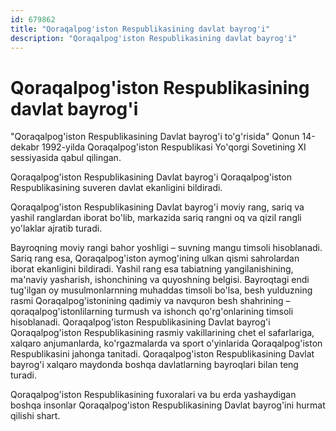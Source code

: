```yaml
---
id: 679862
title: "Qoraqalpog'iston Respublikasining davlat bayrog'i"
description: "Qoraqalpog'iston Respublikasining davlat bayrog'i"
---
```


# Qoraqalpog'iston Respublikasining davlat bayrog'i

"Qoraqalpog'iston Respublikasining Davlat bayrog'i to'g'risida" Qonun 14-dеkabr 1992-yilda Qoraqalpog'iston Respublikasi Yo'qorgi Sovetining XI sеssiyasida qabul qilingan.

Qoraqalpog'iston Respublikasining Davlat bayrog'i Qoraqalpog'iston Respublikasining suvеrеn davlat ekanligini bildiradi.

Qoraqalpog'iston Respublikasining Davlat bayrog'i moviy rang, sariq va yashil ranglardan iborat bo'lib, markazida sariq rangni oq va qizil rangli yo'laklar ajratib turadi.

Bayroqning moviy rangi bahor yoshligi – suvning mangu timsoli hisoblanadi. Sariq rang esa, Qoraqalpog'iston aymog'ining ulkan qismi sahrolardan iborat ekanligini bildiradi. Yashil rang esa tabiatning yangilanishining, ma'naviy yasharish, ishonchining va quyoshning belgisi. Bayroqtagi endi tug'ilgan oy musulmonlarnning muhaddas timsoli bo'lsa, besh yulduzning rasmi Qoraqalpog'istonining qadimiy va navquron besh shahrining – qoraqalpog'istonlilarning turmush va ishonch qo'rg'onlarining timsoli hisoblanadi. Qoraqalpog'iston Respublikasining Davlat bayrog'i Qoraqalpog'iston Respublikasining rasmiy vakillarining chet el safarlariga, xalqaro anjumanlarda, ko'rgazmalarda va sport o'yinlarida Qoraqalpog'iston Respublikasini jahonga tanitadi. Qoraqalpog'iston Respublikasining Davlat bayrog'i xalqaro maydonda boshqa davlatlarning bayroqlari bilan teng turadi.

Qoraqalpog'iston Respublikasining fuxoralari va bu erda yashaydigan boshqa insonlar Qoraqalpog'iston Respublikasining Davlat bayrog'ini hurmat qilishi shart.
